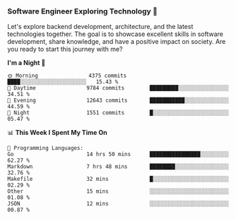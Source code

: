 ### Software Engineer Exploring Technology 🚀 

Let's explore backend development, architecture, and the latest technologies together. The goal is to showcase excellent skills in software development, share knowledge, and have a positive impact on society. Are you ready to start this journey with me?

<!--START_SECTION:waka-->
**I'm a Night 🦉** 

```text
🌞 Morning                4375 commits        ████░░░░░░░░░░░░░░░░░░░░░   15.43 % 
🌆 Daytime                9784 commits        █████████░░░░░░░░░░░░░░░░   34.51 % 
🌃 Evening                12643 commits       ███████████░░░░░░░░░░░░░░   44.59 % 
🌙 Night                  1551 commits        █░░░░░░░░░░░░░░░░░░░░░░░░   05.47 % 
```


📊 **This Week I Spent My Time On** 

```text
💬 Programming Languages: 
Go                       14 hrs 50 mins      ████████████████░░░░░░░░░   62.27 % 
Markdown                 7 hrs 48 mins       ████████░░░░░░░░░░░░░░░░░   32.76 % 
Makefile                 32 mins             █░░░░░░░░░░░░░░░░░░░░░░░░   02.29 % 
Other                    15 mins             ░░░░░░░░░░░░░░░░░░░░░░░░░   01.08 % 
JSON                     12 mins             ░░░░░░░░░░░░░░░░░░░░░░░░░   00.87 % 
```


<!--END_SECTION:waka-->
